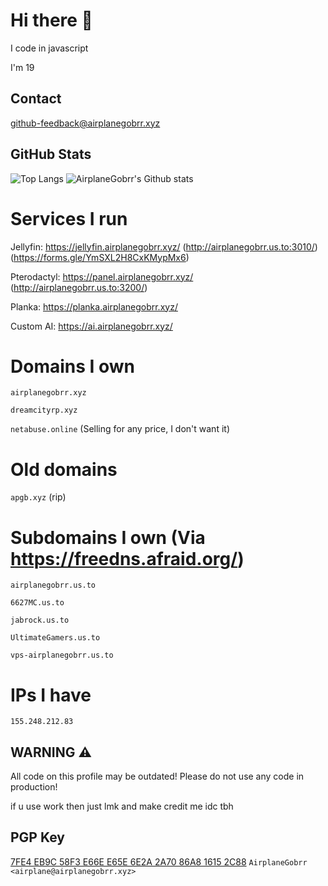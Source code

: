 # Hi there :wave:
I code in javascript

I'm 19

## Contact

[github-feedback@airplanegobrr.xyz](mailto:github-feedback@airplanegobrr.xyz)


## GitHub Stats 
![Top Langs](https://github-readme-stats.vercel.app/api/top-langs/?username=AirplaneGoBrr&theme=dark)
![AirplaneGobrr's Github stats](https://github-readme-stats.vercel.app/api?username=AirplaneGoBrr&show_icons=true&theme=dark)


# Services I run

Jellyfin: https://jellyfin.airplanegobrr.xyz/ (http://airplanegobrr.us.to:3010/) (https://forms.gle/YmSXL2H8CxKMypMx6)

Pterodactyl: https://panel.airplanegobrr.xyz/ (http://airplanegobrr.us.to:3200/)

Planka: https://planka.airplanegobrr.xyz/

Custom AI: https://ai.airplanegobrr.xyz/

# Domains I own

`airplanegobrr.xyz`

`dreamcityrp.xyz`

`netabuse.online` (Selling for any price, I don't want it)

# Old domains

`apgb.xyz` (rip)

# Subdomains I own (Via https://freedns.afraid.org/)

`airplanegobrr.us.to`

`6627MC.us.to`

`jabrock.us.to`

`UltimateGamers.us.to`

`vps-airplanegobrr.us.to`

# IPs I have

`155.248.212.83`

## WARNING ⚠
All code on this profile may be outdated! Please do not use any code in production!

if u use work then just lmk and make credit me idc tbh

## PGP Key

[7FE4 EB9C 58F3 E66E E65E 6E2A 2A70 86A8 1615 2C88](pgp.txt) `AirplaneGobrr <airplane@airplanegobrr.xyz>`

